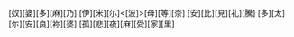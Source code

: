 [奴][婆][多][麻][乃] [伊][米][尓]<[波]>[母][等][奈] [安][比][見][礼][騰] [多][太][尓][安][良][祢][婆] [孤][悲][夜][麻][受][家][里]

